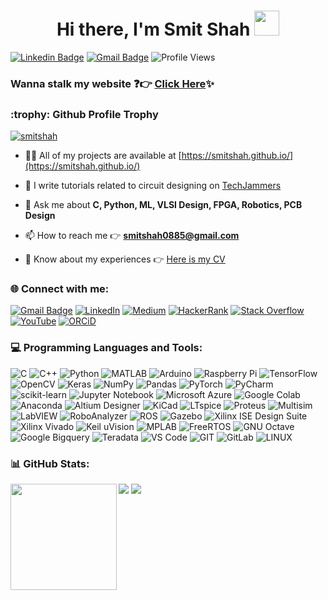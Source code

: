 <h1 align="center">Hi there, I'm Smit Shah <img src="https://raw.githubusercontent.com/iampavangandhi/iampavangandhi/master/gifs/Hi.gif" width="40px" height="40px"></h1>

[![Linkedin Badge](https://img.shields.io/badge/-smit--shah-blue?style=flat-square&logo=Linkedin&logoColor=white&link=https://www.linkedin.com/in/smit--shah/)](https://www.linkedin.com/in/smit--shah/)
[![Gmail Badge](https://img.shields.io/badge/-smitshah0885@gmail.com-c14438?style=flat-square&logo=Gmail&logoColor=white&link=mailto:smitshah0885@gmail.com)](mailto:smitshah0885@gmail.com) 
![Profile Views](https://komarev.com/ghpvc/?username=smitshah)

### Wanna stalk my website ❓👉 [Click Here](https://smitshah.github.io/):sparkles:

<h3 align="left">:trophy: Github Profile Trophy</h3>
<p> <a href="https://github.com/ryo-ma/github-profile-trophy"><img src="https://github-profile-trophy.vercel.app/?username=smitshah" alt="smitshah" /></a> </p>

- 👨‍💻 All of my projects are available at [https://smitshah.github.io/](https://smitshah.github.io/)

- 📝 I write tutorials related to circuit designing on [TechJammers](https://medium.com/@techjammers.electronics)

- 💬 Ask me about **C, Python, ML, VLSI Design, FPGA, Robotics, PCB Design**

- 📫 How to reach me :point_right: **smitshah0885@gmail.com**

- 📄 Know about my experiences :point_right: [Here is my CV](https://drive.google.com/file/d/1N97--2EeNd_u53C1IYrV9em8jSH0SXZk/view?usp=drive_link)


<h3 align="left">🌐 Connect with me:</h3>

[![Gmail Badge](https://img.shields.io/badge/-Gmail-EA4335?logo=Gmail&logoColor=white)](mailto:smitshah0885@gmail.com)
[![LinkedIn](https://img.shields.io/badge/LinkedIn-%230077B5.svg?logo=linkedin&logoColor=white)](https://www.linkedin.com/in/smit--shah)
[![Medium](https://img.shields.io/badge/Medium-12100E?logo=medium&logoColor=white)](https://medium.com/@techjammers.electronics)
[![HackerRank](https://img.shields.io/badge/-HackerRank-00EA64?logo=HackerRank&logoColor=white)](https://www.hackerrank.com/smitshah99)
[![Stack Overflow](https://img.shields.io/badge/Stack%20Overflow-F58025?logo=stack-overflow&logoColor=white)](https://stackoverflow.com/users/10215085/smitshah99)
[![YouTube](https://img.shields.io/badge/YouTube-FF0000?logo=YouTube&logoColor=white)](https://www.youtube.com/@smitshah1304)
[![ORCiD](https://img.shields.io/badge/ORCiD-A6CE39?logo=ORCiD&logoColor=white)](https://orcid.org/0000-0001-8833-1506)



<h3 align="left">💻 Programming Languages and Tools:</h3>

![C](https://img.shields.io/badge/c-%2300599C.svg?style=for-the-badge&logo=c&logoColor=white) 
![C++](https://img.shields.io/badge/c++-%2300599C.svg?style=for-the-badge&logo=c%2B%2B&logoColor=white) 
![Python](https://img.shields.io/badge/python-3670A0?style=for-the-badge&logo=python&logoColor=ffdd54) 
![MATLAB](https://img.shields.io/badge/-MATLAB-FC6D26?style=for-the-badge&logo=matlab&logoColor=white)
![Arduino](https://img.shields.io/badge/-Arduino-00979D?style=for-the-badge&logo=Arduino&logoColor=white)
![Raspberry Pi](https://img.shields.io/badge/-RaspberryPi-C51A4A?style=for-the-badge&logo=Raspberry-Pi)
![TensorFlow](https://img.shields.io/badge/TensorFlow-%23FF6F00.svg?style=for-the-badge&logo=TensorFlow&logoColor=white)
![OpenCV](https://img.shields.io/badge/-OpenCV-5C3EE8?style=for-the-badge&logo=opencv&logoColor=white)
![Keras](https://img.shields.io/badge/Keras-%23D00000.svg?style=for-the-badge&logo=Keras&logoColor=white) 
![NumPy](https://img.shields.io/badge/numpy-%23013243.svg?style=for-the-badge&logo=numpy&logoColor=white) 
![Pandas](https://img.shields.io/badge/pandas-%23150458.svg?style=for-the-badge&logo=pandas&logoColor=white)
![PyTorch](https://img.shields.io/badge/PyTorch-%23EE4C2C.svg?style=for-the-badge&logo=PyTorch&logoColor=white)
![PyCharm](https://img.shields.io/badge/-PyCharm-000000?style=for-the-badge&logo=PyCharm&logoColor=white)
![scikit-learn](https://img.shields.io/badge/scikit--learn-%23F7931E.svg?style=for-the-badge&logo=scikit-learn&logoColor=white) 
![Jupyter Notebook](https://img.shields.io/badge/jupyter-%23FA0F00.svg?style=for-the-badge&logo=jupyter&logoColor=white)
![Microsoft Azure](https://img.shields.io/badge/azure-%230072C6.svg?style=for-the-badge&logo=microsoftazure&logoColor=white)
![Google Colab](https://img.shields.io/badge/-Google%20Colab-F9AB00?style=for-the-badge&logo=googlecolab&logoColor=white)
![Anaconda](https://img.shields.io/badge/Anaconda-%2344A833.svg?style=for-the-badge&logo=anaconda&logoColor=white)
![Altium Designer](https://img.shields.io/badge/-Altium%20Designer-A5915F?style=for-the-badge&logo=altiumdesigner&logoColor=white)
![KiCad](https://img.shields.io/badge/-KiCad-314CB0?style=for-the-badge&logo=kicad&logoColor=white)
![LTspice](https://img.shields.io/badge/-LTspice-3645FF?style=for-the-badge&logo=analog&logoColor=white)
![Proteus](https://img.shields.io/badge/-Proteus-3645FF?style=for-the-badge&logo=proteus&logoColor=white)
![Multisim](https://img.shields.io/badge/-Multisim-3645FF?style=for-the-badge&logo=multisim&logoColor=white)
![LabVIEW](https://img.shields.io/badge/-LabVIEW-FFDB00?style=for-the-badge&logo=LabVIEW&logoColor=white)
![RoboAnalyzer](https://img.shields.io/badge/-RoboAnalyzer-44A833?style=for-the-badge&logo=RoboAnalyzer&logoColor=white)
![ROS](https://img.shields.io/badge/-ROS-22314E?style=for-the-badge&logo=ros&logoColor=white)
![Gazebo](https://img.shields.io/badge/-Gazebo-F46D01?style=for-the-badge&logo=Gazebo&logoColor=white)
![Xilinx ISE Design Suite](https://img.shields.io/badge/-Xilinx%20ISE%20Design%20Suite-E01F27?style=for-the-badge&logo=xilinx&logoColor=white)
![Xilinx Vivado](https://img.shields.io/badge/-Xilinx%20Vivado-E01F27?style=for-the-badge&logo=xilinx&logoColor=white)
![Keil uVision](https://img.shields.io/badge/-Keil%20uVision-3645FF?style=for-the-badge&logo=keil&logoColor=white)
![MPLAB](https://img.shields.io/badge/-MPLAB-41454A?style=for-the-badge&logo=mplab&logoColor=white)
![FreeRTOS](https://img.shields.io/badge/-FreeRTOS-44A833?style=for-the-badge&logo=FreeRTOS&logoColor=white)
![GNU Octave](https://img.shields.io/badge/-GNU%20Octave-0790C0?style=for-the-badge&logo=octave&logoColor=white)
![Google Bigquery](https://img.shields.io/badge/-Google%20Bigquery-4285F4?style=for-the-badge&logo=googlecloud&logoColor=white)
![Teradata](https://img.shields.io/badge/-Teradata-F37440?style=for-the-badge&logo=Teradata&logoColor=white)
![VS Code](https://img.shields.io/badge/-Visual%20Studio%20Code-007ACC?style=for-the-badge&logo=visualstudiocode&logoColor=white)
![GIT](https://img.shields.io/badge/-Git-F05032?style=for-the-badge&logo=git&logoColor=white)
![GitLab](https://img.shields.io/badge/-GitLab-FC6D26?style=for-the-badge&logo=GitLab&logoColor=white)
![LINUX](https://img.shields.io/badge/Linux-FCC624?style=for-the-badge&logo=linux&logoColor=black) 


<h3 align="left">📊 GitHub Stats:</h3>
<div>
<img height="170" align="left" src="https://github-readme-stats.vercel.app/api?username=smitshah&show_icons=true&theme=dark&count_private=true&include_all_commits=true" />
<img src="https://github-readme-stats.vercel.app/api/top-langs/?username=smitshah&show_icons=true&theme=dark&layout=compact" />
<img src="https://github-readme-streak-stats.herokuapp.com/?user=smitshah&theme=dark&hide_border=false" />
</div>



